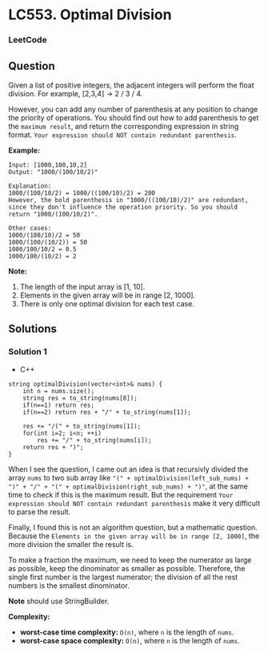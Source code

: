 # LC553. Optimal Division

### LeetCode

## Question

Given a list of positive integers, the adjacent integers will perform the float division. For example, [2,3,4] -> 2 / 3 / 4.

However, you can add any number of parenthesis at any position to change the priority of operations. You should find out how to add parenthesis to get the `maximum result`, and return the corresponding expression in string format. `Your expression should NOT contain redundant parenthesis`.

**Example:**
```
Input: [1000,100,10,2]
Output: "1000/(100/10/2)"

Explanation:
1000/(100/10/2) = 1000/((100/10)/2) = 200
However, the bold parenthesis in "1000/((100/10)/2)" are redundant, 
since they don't influence the operation priority. So you should return "1000/(100/10/2)". 

Other cases:
1000/(100/10)/2 = 50
1000/(100/(10/2)) = 50
1000/100/10/2 = 0.5
1000/100/(10/2) = 2
```

**Note:**

1.	The length of the input array is [1, 10].
2.	Elements in the given array will be in range [2, 1000].
3.	There is only one optimal division for each test case.

## Solutions

### Solution 1

* C++
```
string optimalDivision(vector<int>& nums) {
    int n = nums.size();
    string res = to_string(nums[0]);
    if(n==1) return res;
    if(n==2) return res + "/" + to_string(nums[1]);

    res += "/(" + to_string(nums[1]);
    for(int i=2; i<n; ++i)
        res += "/" + to_string(nums[i]);
    return res + ")";
}
```

When I see the question, I came out an idea is that recursivly divided the array `nums` to two sub array like `"(" + optimalDivision(left_sub_nums) + ")" + "/" + "(" + optimalDivision(right_sub_nums) + ")"`, at the same time to check if this is the maximum result. But the requirement `Your expression should NOT contain redundant parenthesis` make it very difficult to parse the result. 

Finally, I found this is not an algorithm question, but a mathematic question. Because the `Elements in the given array will be in range [2, 1000]`, the more division the smaller the result is. 

To make a fraction the maximum, we need to keep the numerator as large as possible, keep the dinominator as smaller as possible. Therefore, the single first number is the largest numerator; the division of all the rest numbers is the smallest dinominator.

**Note** should use StringBuilder.

**Complexity:**

* **worst-case time complexity:** `O(n)`, where `n` is the length of `nums`.
* **worst-case space complexity:** `O(n)`, where `n` is the length of `nums`.